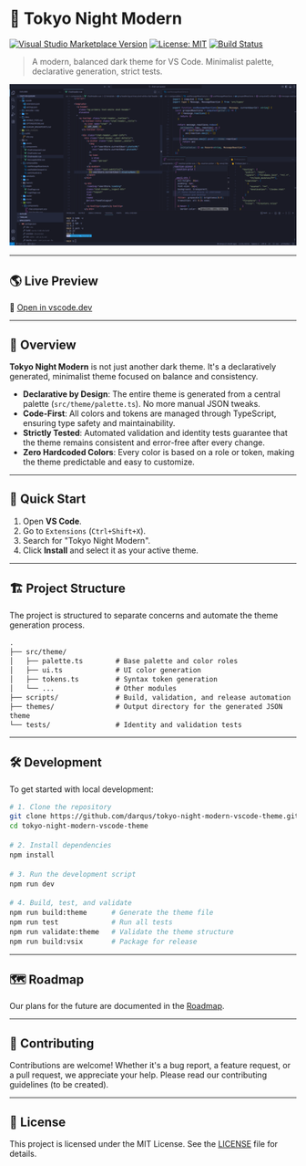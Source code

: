 # 🌆 Tokyo Night Modern

[![Visual Studio Marketplace Version](https://img.shields.io/visual-studio-marketplace/v/lod-inc.tokyo-night-modern?style=flat-square&label=Marketplace)](https://marketplace.visualstudio.com/items?itemName=lod-inc.tokyo-night-modern)
[![License: MIT](https://img.shields.io/badge/License-MIT-yellow.svg?style=flat-square)](https://opensource.org/licenses/MIT)
[![Build Status](https://img.shields.io/github/actions/workflow/status/darqus/tokyo-night-modern-vscode-theme/release.yml?branch=main&style=flat-square)](https://github.com/darqus/tokyo-night-modern-vscode-theme/actions)

> A modern, balanced dark theme for VS Code. Minimalist palette, declarative generation, strict tests.

![Tokyo Night Modern](static/ss_tokyo_night_modern.png)

---

## 🌎 Live Preview

🔮 [Open in vscode.dev](https://vscode.dev/theme/lod-inc.tokyo-night-modern)

---

## 🎨 Overview

**Tokyo Night Modern** is not just another dark theme. It's a declaratively generated, minimalist theme focused on balance and consistency.

- **Declarative by Design**: The entire theme is generated from a central palette (`src/theme/palette.ts`). No more manual JSON tweaks.
- **Code-First**: All colors and tokens are managed through TypeScript, ensuring type safety and maintainability.
- **Strictly Tested**: Automated validation and identity tests guarantee that the theme remains consistent and error-free after every change.
- **Zero Hardcoded Colors**: Every color is based on a role or token, making the theme predictable and easy to customize.

---

## 🚀 Quick Start

1. Open **VS Code**.
2. Go to `Extensions` (`Ctrl+Shift+X`).
3. Search for "Tokyo Night Modern".
4. Click **Install** and select it as your active theme.

---

## 🏗️ Project Structure

The project is structured to separate concerns and automate the theme generation process.

```text
.
├── src/theme/
│   ├── palette.ts        # Base palette and color roles
│   ├── ui.ts             # UI color generation
│   ├── tokens.ts         # Syntax token generation
│   └── ...               # Other modules
├── scripts/              # Build, validation, and release automation
├── themes/               # Output directory for the generated JSON theme
└── tests/                # Identity and validation tests
```

---

## 🛠️ Development

To get started with local development:

```bash
# 1. Clone the repository
git clone https://github.com/darqus/tokyo-night-modern-vscode-theme.git
cd tokyo-night-modern-vscode-theme

# 2. Install dependencies
npm install

# 3. Run the development script
npm run dev

# 4. Build, test, and validate
npm run build:theme      # Generate the theme file
npm run test             # Run all tests
npm run validate:theme   # Validate the theme structure
npm run build:vsix       # Package for release
```

---

## 🗺️ Roadmap

Our plans for the future are documented in the [Roadmap](docs/ROADMAP.md).

---

## 🤝 Contributing

Contributions are welcome! Whether it's a bug report, a feature request, or a pull request, we appreciate your help. Please read our contributing guidelines (to be created).

---

## 📄 License

This project is licensed under the MIT License. See the [LICENSE](LICENSE) file for details.
